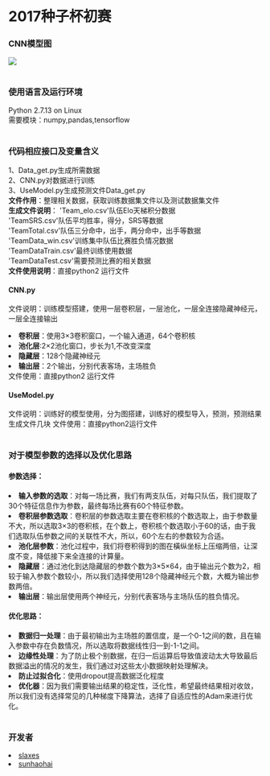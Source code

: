 # 2017种子杯初赛</br>
### CNN模型图</br>
![](http://images2015.cnblogs.com/blog/1042406/201703/1042406-20170301104438813-230726230.png)</br></br>
### 使用语言及运行环境</br>
Python 2.7.13 on Linux</br>
需要模块：numpy,pandas,tensorflow</br></br>
### 代码相应接口及变量含义</br>
1、Data_get.py生成所需数据</br>
2、CNN.py对数据进行训练</br>
3、UseModel.py生成预测文件Data_get.py</br>
<b>文件作用</b>：整理相关数据，获取训练数据集文件以及测试数据集文件</br>
<b>生成文件说明</b>：
'Team_elo.csv'队伍Elo天梯积分数据</br>
'TeamSRS.csv'队伍平均胜率，得分，SRS等数据</br>
'TeamTotal.csv'队伍三分命中，出手，两分命中，出手等数据</br>
'TeamData_win.csv'训练集中队伍比赛胜负情况数据</br>
'TeamDataTrain.csv'最终训练使用数据</br>
'TeamDataTest.csv'需要预测比赛的相关数据</br>
<b>文件使用说明</b>：直接python2 运行文件</br>
#### CNN.py</br>
文件说明：训练模型搭建，使用一层卷积层，一层池化，一层全连接隐藏神经元，一层全连接输出</br>
<b><li>卷积层</b>：使用3×3卷积窗口，一个输入通道，64个卷积核</br>
<b><li>池化层</b>:2×2池化窗口，步长为1,不改变深度</br>
<b><li>隐藏层</b>：128个隐藏神经元</br>
<b><li>输出层</b>：2个输出，分别代表客场，主场胜负</br>
文件使用：直接python2 运行文件</br>
#### UseModel.py</br>
文件说明：训练好的模型使用，分为图搭建，训练好的模型导入，预测，预测结果生成文件几块
文件使用：直接python2运行文件 </br></br>
### 对于模型参数的选择以及优化思路</br>
#### 参数选择：</br>
<b><li>输入参数的选取</b>：对每一场比赛，我们有两支队伍，对每只队伍，我们提取了30个特征信息作为参数，最终每场比赛有60个特征参数。</br>
<b><li>卷积层参数选取</b>：卷积层的参数选取主要在卷积核的个数选取上，由于参数量不大，所以选取3×3的卷积核，在个数上，卷积核个数选取小于60的话，由于我们选取队伍参数之间的关联性不大，所以，60个左右的参数较为合适。</br>
<b><li>池化层参数</b>：池化过程中，我们将卷积得到的图在橫纵坐标上压缩两倍，让深度不变，降低接下来全连接的计算量。</br>
<b><li>隐藏层</b>：通过池化到达隐藏层的参数个数为3×5×64，由于输出元个数为2，相较于输入参数个数较小，所以我们选择使用128个隐藏神经元个数，大概为输出参数两倍。</br> 
<b><li>输出层</b>：输出层使用两个神经元，分别代表客场与主场队伍的胜负情况。</br>
#### 优化思路：</br>
<b><li>数据归一处理</b>：由于最初输出为主场胜的置信度，是一个0-1之间的数，且在输入参数中存在负数情况，所以选取将数据线性归一到-1-1之间。</br>
<b><li>边缘性处理</b>：为了防止极个别数据，在归一后运算后导致值波动太大导致最后数据溢出的情况的发生，我们通过对这些太小数据映射处理解决。</br>
<b><li>防止过拟合化</b>：使用dropout提高数据泛化程度</br>
<b><li>优化器</b>：因为我们需要输出结果的稳定性，泛化性，希望最终结果相对收敛，所以我们没有选择常见的几种梯度下降算法，选择了自适应性的Adam来进行优化。</br></br>
### 开发者</br>
<li><a href=https://github.com/slaxes>slaxes<a></br>
<li><a href=https://github.com/sunhaohai>sunhaohai<a></br>
